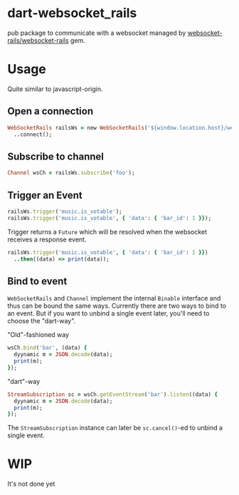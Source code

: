 dart-websocket_rails
====================

pub package to communicate with a websocket managed by [websocket-rails/websocket-rails](https://github.com/websocket-rails/websocket-rails/tree/master/lib/assets/javascripts/websocket_rails) gem.

Usage
=====

Quite similar to javascript-origin.

Open a connection
-----------------

```ruby
WebSocketRails railsWs = new WebSocketRails('${window.location.host}/websocket')
  ..connect();
```

Subscribe to channel
----------------------

```ruby
Channel wsCh = railsWs.subscribe('foo');
```

Trigger an Event
----------------

```ruby
railsWs.trigger('music.is_votable');
railsWs.trigger('music.is_votable', { 'data': { 'bar_id': 1 }});
```

Trigger returns a `Future` which will be resolved when the websocket receives a response event.

```ruby
railsWs.trigger('music.is_votable', { 'data': { 'bar_id': 1 }})
  ..then((data) => print(data));
```

Bind to event
-----------------

`WebSocketRails` and `Channel` implement the internal `Binable` interface and thus can be bound the same ways. Currently there are two ways to bind to an event. But if you want to unbind a single event later, you'll need to choose the "dart-way".

"Old"-fashioned way
```ruby
wsCh.bind('bar', (data) {
  dyynamic m = JSON.decode(data);
  print(m);
});
```

"dart"-way
```ruby
StreamSubscription sc = wsCh.getEventStream('bar').listen((data) {
  dyynamic m = JSON.decode(data);
  print(m);
});
```
The `StreamSubscription` instance can later be `sc.cancel()`-ed to unbind a single event.


WIP
===

It's not done yet
